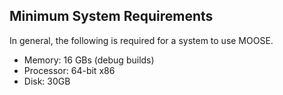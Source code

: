 ## Minimum System Requirements

In general, the following is required for a system to use MOOSE.

- Memory: 16 GBs (debug builds)
- Processor: 64-bit x86
- Disk: 30GB
